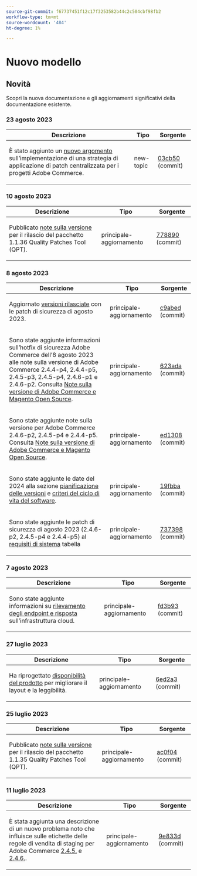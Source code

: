 ```yaml
---
source-git-commit: f67737451f12c17f3253582b44c2c504cbf98fb2
workflow-type: tm+mt
source-wordcount: '484'
ht-degree: 1%

---
```

# Nuovo modello

## Novità

Scopri la nuova documentazione e gli aggiornamenti significativi della documentazione esistente.

### 23 agosto 2023

<table style="table-layout:auto;">
  <thead>
    <tr>
      <th>Descrizione</th>
      <th>Tipo</th>
      <th>Sorgente</th>
    </tr>
  </thead>
  <tbody>
    <tr>
      <td><p>È stato aggiunto un <a href="https://experienceleague.adobe.com/docs/commerce-operations/implementation-playbook/best-practices/maintenance/patching-at-scale.html">nuovo argomento</a> sull’implementazione di una strategia di applicazione di patch centralizzata per i progetti Adobe Commerce.</p>
</td>
      <td>new-topic</td>
      <td><a href="https://github.com/AdobeDocs/commerce-operations.en/commit/03cb50be0cb18b6079c5c69aafc74c6099610fb0">03cb50</a> (commit)</td>
    </tr>
  </tbody>
</table>

### 10 agosto 2023

<table style="table-layout:auto;">
  <thead>
    <tr>
      <th>Descrizione</th>
      <th>Tipo</th>
      <th>Sorgente</th>
    </tr>
  </thead>
  <tbody>
    <tr>
      <td><p>Pubblicato <a href="https://experienceleague.adobe.com/docs/commerce-operations/tools/quality-patches-tool/release-notes.html">note sulla versione</a> per il rilascio del pacchetto 1.1.36 Quality Patches Tool (QPT).</p>
</td>
      <td>principale-aggiornamento</td>
      <td><a href="https://github.com/AdobeDocs/commerce-operations.en/commit/778890d5840669df958e84381c2aade70a492454">778890</a> (commit)</td>
    </tr>
  </tbody>
</table>

### 8 agosto 2023

<table style="table-layout:auto;">
  <thead>
    <tr>
      <th>Descrizione</th>
      <th>Tipo</th>
      <th>Sorgente</th>
    </tr>
  </thead>
  <tbody>
    <tr>
      <td><p>Aggiornato <a href="https://experienceleague.adobe.com/docs/commerce-operations/release/versions.html">versioni rilasciate</a> con le patch di sicurezza di agosto 2023.</p>
</td>
      <td>principale-aggiornamento</td>
      <td><a href="https://github.com/AdobeDocs/commerce-operations.en/commit/c9abed3c6ca156cdc19e7231f97cf2a8bd8ab100">c9abed</a> (commit)</td>
    </tr>
    <tr>
      <td><p>Sono state aggiunte informazioni sull’hotfix di sicurezza Adobe Commerce dell’8 agosto 2023 alle note sulla versione di Adobe Commerce 2.4.4-p4, 2.4.4-p5, 2.4.5-p3, 2.4.5-p4, 2.4.6-p1 e 2.4.6-p2.  Consulta <a href="https://experienceleague.adobe.com/docs/commerce-operations/release/notes/overview.html">Note sulla versione di Adobe Commerce e Magento Open Source</a>.</p>
</td>
      <td>principale-aggiornamento</td>
      <td><a href="https://github.com/AdobeDocs/commerce-operations.en/commit/623ada901bad9f766451d9c9166e82f1cee85c0d">623ada</a> (commit)</td>
    </tr>
    <tr>
      <td><p>Sono state aggiunte note sulla versione per Adobe Commerce 2.4.6-p2, 2.4.5-p4 e 2.4.4-p5. Consulta <a href="https://experienceleague.adobe.com/docs/commerce-operations/release/notes/overview.html">Note sulla versione di Adobe Commerce e Magento Open Source</a>.</p>
</td>
      <td>principale-aggiornamento</td>
      <td><a href="https://github.com/AdobeDocs/commerce-operations.en/commit/ed1308771a799bcbaf71a8f82542c45d37f9c141">ed1308</a> (commit)</td>
    </tr>
    <tr>
      <td><p>Sono state aggiunte le date del 2024 alla sezione <a href="https://experienceleague.adobe.com/docs/commerce-operations/release/planning/schedule.html">pianificazione delle versioni</a> e <a href="https://experienceleague.adobe.com/docs/commerce-operations/release/planning/lifecycle-policy.html">criteri del ciclo di vita del software</a>.</p>
</td>
      <td>principale-aggiornamento</td>
      <td><a href="https://github.com/AdobeDocs/commerce-operations.en/commit/19fbba535c047a8d877428afc071540d3fa12390">19fbba</a> (commit)</td>
    </tr>
    <tr>
      <td><p>Sono state aggiunte le patch di sicurezza di agosto 2023 (2.4.6-p2, 2.4.5-p4 e 2.4.4-p5) al <a href="https://experienceleague.adobe.com/docs/commerce-operations/installation-guide/system-requirements.html">requisiti di sistema</a> tabella</p>
</td>
      <td>principale-aggiornamento</td>
      <td><a href="https://github.com/AdobeDocs/commerce-operations.en/commit/7373980a0648be5e0f7dc4a307074d934f646b24">737398</a> (commit)</td>
    </tr>
  </tbody>
</table>

### 7 agosto 2023

<table style="table-layout:auto;">
  <thead>
    <tr>
      <th>Descrizione</th>
      <th>Tipo</th>
      <th>Sorgente</th>
    </tr>
  </thead>
  <tbody>
    <tr>
      <td><p>Sono state aggiunte informazioni su <a href="https://experienceleague.adobe.com/docs/commerce-operations/implementation-playbook/infrastructure/cloud/security.html">rilevamento degli endpoint e risposta</a> sull’infrastruttura cloud.</p>
</td>
      <td>principale-aggiornamento</td>
      <td><a href="https://github.com/AdobeDocs/commerce-operations.en/commit/fd3b93aaa79e84d356217b6adfe7181895e84f07">fd3b93</a> (commit)</td>
    </tr>
  </tbody>
</table><!-- date_group -->

### 27 luglio 2023

<table style="table-layout:auto;">
  <thead>
    <tr>
      <th>Descrizione</th>
      <th>Tipo</th>
      <th>Sorgente</th>
    </tr>
  </thead>
  <tbody>
    <tr>
      <td><p>Ha riprogettato <a href="https://experienceleague.adobe.com/docs/commerce-operations/release/product-availability.html">disponibilità del prodotto</a> per migliorare il layout e la leggibilità.</p>
</td>
      <td>principale-aggiornamento</td>
      <td><a href="https://github.com/AdobeDocs/commerce-operations.en/commit/6ed2a3e42cd0b85aae29652b8e36acbbda1b9e72">6ed2a3</a> (commit)</td>
    </tr>
  </tbody>
</table>

### 25 luglio 2023

<table style="table-layout:auto;">
  <thead>
    <tr>
      <th>Descrizione</th>
      <th>Tipo</th>
      <th>Sorgente</th>
    </tr>
  </thead>
  <tbody>
    <tr>
      <td><p>Pubblicato <a href="https://experienceleague.adobe.com/docs/commerce-operations/tools/quality-patches-tool/release-notes.html">note sulla versione</a> per il rilascio del pacchetto 1.1.35 Quality Patches Tool (QPT).</p>
</td>
      <td>principale-aggiornamento</td>
      <td><a href="https://github.com/AdobeDocs/commerce-operations.en/commit/ac0f04b7a04c5c7d3b3880b8231ffece05718558">ac0f04</a> (commit)</td>
    </tr>
  </tbody>
</table>

### 11 luglio 2023

<table style="table-layout:auto;">
  <thead>
    <tr>
      <th>Descrizione</th>
      <th>Tipo</th>
      <th>Sorgente</th>
    </tr>
  </thead>
  <tbody>
    <tr>
      <td><p>È stata aggiunta una descrizione di un nuovo problema noto che influisce sulle etichette delle regole di vendita di staging per Adobe Commerce <a href="https://experienceleague.adobe.com/docs/commerce-operations/release/notes/adobe-commerce/2-4-5.html">2.4.5.</a> e <a href="https://experienceleague.adobe.com/docs/commerce-operations/release/notes/adobe-commerce/2-4-6.html">2.4.6.</a>.</p>
</td>
      <td>principale-aggiornamento</td>
      <td><a href="https://github.com/AdobeDocs/commerce-operations.en/commit/9e833dad884fa6146bb5e6ce6dd5ebcb23208b80">9e833d</a> (commit)</td>
    </tr>
  </tbody>
</table><!-- date_group --><!-- month_group --><!-- year_group -->

